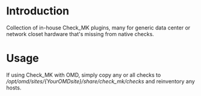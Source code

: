 Introduction
============

Collection of in-house Check_MK plugins, many for generic data center or network closet hardware that's missing from native checks.

Usage
============

If using Check_MK with OMD, simply copy any or all checks to */opt/omd/sites/{YourOMDsite}/share/check_mk/checks* and reinventory any hosts.
